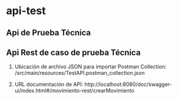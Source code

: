 # api-test
Api de Prueba Técnica
---------------------------------------------------
Api Rest de caso de prueba Técnica
---------------------------------------------------

1) Ubicación de archivo JSON para importar Postman Collection:
/src/main/resources/TestAPI.postman_collection.json

2) URL documentación de API:
http://localhost:8080/doc/swagger-ui/index.html#/movimiento-rest/crearMovimiento